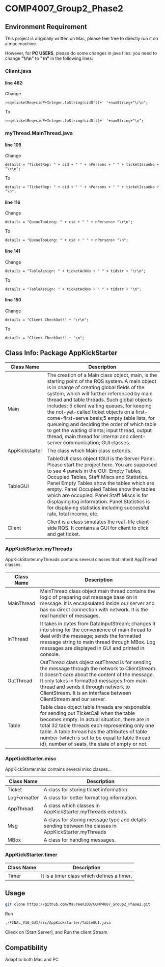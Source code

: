 # COMP4007_Group2_Phase2

## Environment Requirement
This project is originally written on Mac, please feel free to directly run it on a mac machine.

However, for **PC USERS**, please do some changes in java files: you need to change **"\r\n"** to **"\n"** in the following lines:

### Client.java 
#### line 482:
Change
  ```
  req=ticketReq+cidP+Integer.toString(cidDft)+' '+numString+"\r\n";
  ```
To
  ```
  req=ticketReq+cidP+Integer.toString(cidDft)+' '+numString+"\n";
  ```

### myThread.MainThread.java 

#### line 109 
Change
  ```
  details = "TicketRep: " + cid + " " + nPersons + " " + ticketIssueNo + "\r\n";
  ```
To
  ```
  details = "TicketRep: " + cid + " " + nPersons + " " + ticketIssueNo + "\n";
  ```
#### line 116 
Change
  ```
  details = "QueueTooLong: " + cid + " " + nPersons+ "\r\n";
  ```
To
  ```
  details = "QueueTooLong: " + cid + " " + nPersons+ "\n";
  ```
#### line 141 
Change
  ```
  details = "TableAssign: " + ticketAckNo + " " + tidstr + "\r\n";
  ```
To
  ```
  details = "TableAssign: " + ticketAckNo + " " + tidstr + "\n";
  ```
#### line 150 
Change
  ```
  details = "Client CheckOut!" + "\r\n";
  ```
To
  ```
  details = "Client CheckOut!" + "\n";
  ```

## Class Info: Package AppKickStarter
| Class Name | Description |
| --- | --- |
| Main | The creation of a Main class object, main, is the starting point of the RQS system. A main object is in charge of creating global fields of the system, which will further referenced by main thread and table threads. Such global objects includes: 5 client waiting queues, for keeping the not-yet-called ticket objects on a first-come-first-serve basis;5 empty table lists, for queueing and deciding the order of which table to get the waiting clients; input thread, output thread, main thread for internal and client-server communication; GUI classes. |
| AppKickstarter | The class which Main class extends. |
| TableGUI | TableGUI class object tGUI is the Server Panel. Please start the project here. You are supposed to see 4 panels in the GUI: Empty Tables, Occupied Tables, Staff Miscs and Statistics. Panel Empty Tables show the tables which are empty. Panel Occupied Tables show the tables which are occupied. Panel Staff Miscs is for displaying log information. Panel Statistics is for displaying statistics including successful rate, total income, etc. |
| Client | Client is a class simulates the real-life client-side RQS. It contains a GUI for client to click and get ticket. |

### AppKickStarter.myThreads
AppKickStarter.myThreads contains several classes that inherit AppThread classes.

| Class Name | Description |
| --- | --- |
| MainThread | MainThread class object main thread contains the logic of preparing out message base on in message. It is encapsulated inside our server and has no direct connection with network. It is the real handler of messages. |
| InThread | It takes in bytes from DataInputStream; changes it into string for the convenience of main thread to deal with the message; sends the formatted message string to main thread through MBox. Log messages are displayed in GUI and printed in console. |
| OutThread | OutThread class object outThread is for sending the message through the network to ClientStream. It doesn't care about the content of the message. It only takes in formatted messages from main thread and sends it through network to ClientStream. It is an interface between ClientStream and our server. |
| Table | Table class object table threads are responsible for sending out TicketCall when the table becomes empty. In actual situation, there are in total 32 table threads each representing only one table. A table thread has the attributes of table number (which is set to be equal to table thread id), number of seats, the state of empty or not. |

### AppKickStarter.misc
AppKickStarter.misc contains several misc classes...

| Class Name | Description |
| --- | --- |
| Ticket | A class for storing ticket information. |
| LogFormatter | A class for better format log information. |
| AppThread | A class which classes in AppKickStarter.myThreads extends. |
| Msg | A class for storing message type and details sending between the classes in AppKickStarter.myThreads |
| MBox | A class for handling messages. |

### AppKickStarter.timer

| Class Name | Description |
| --- | --- |
| Timer | It is a timer class which defines a timer. |

## Usage

```sh
git clone https://github.com/MaureenZOU/COMP4007_Group2_Phase2.git
```

Run
```sh
./FINAL_V10_GUI/src/AppKickstarter/TableGUI.java
```

Clieck on [Start Server], and Run the client Stream.

## Compatibility
Adapt to both Mac and PC

